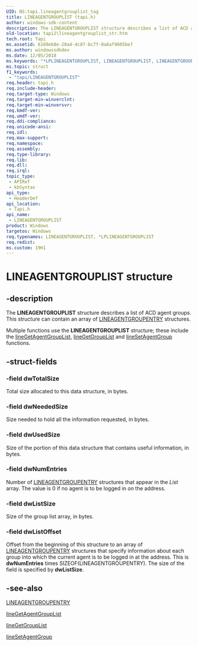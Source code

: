 ```yaml
---
UID: NS:tapi.lineagentgrouplist_tag
title: LINEAGENTGROUPLIST (tapi.h)
author: windows-sdk-content
description: The LINEAGENTGROUPLIST structure describes a list of ACD agent groups. This structure can contain an array of LINEAGENTGROUPENTRY structures.
old-location: tapi2\lineagentgrouplist_str.htm
tech.root: Tapi
ms.assetid: 6189eb8e-20a4-4c87-bc7f-0a6af9605be7
ms.author: windowssdkdev
ms.date: 12/05/2018
ms.keywords: "*LPLINEAGENTGROUPLIST, LINEAGENTGROUPLIST, LINEAGENTGROUPLIST structure [TAPI 2.2], LPLINEAGENTGROUPLIST, LPLINEAGENTGROUPLIST structure pointer [TAPI 2.2], _tapi2_lineagentgrouplist_str, tapi/LINEAGENTGROUPLIST, tapi/LPLINEAGENTGROUPLIST, tapi2.lineagentgrouplist_str"
ms.topic: struct
f1_keywords: 
 - "tapi/LINEAGENTGROUPLIST"
req.header: tapi.h
req.include-header: 
req.target-type: Windows
req.target-min-winverclnt: 
req.target-min-winversvr: 
req.kmdf-ver: 
req.umdf-ver: 
req.ddi-compliance: 
req.unicode-ansi: 
req.idl: 
req.max-support: 
req.namespace: 
req.assembly: 
req.type-library: 
req.lib: 
req.dll: 
req.irql: 
topic_type:
 - APIRef
 - kbSyntax
api_type:
 - HeaderDef
api_location:
 - Tapi.h
api_name:
 - LINEAGENTGROUPLIST
product: Windows
targetos: Windows
req.typenames: LINEAGENTGROUPLIST, *LPLINEAGENTGROUPLIST
req.redist: 
ms.custom: 19H1
---
```


# LINEAGENTGROUPLIST structure


## -description


The 
<b>LINEAGENTGROUPLIST</b> structure describes a list of ACD agent groups. This structure can contain an array of 
<a href="https://docs.microsoft.com/windows/desktop/api/tapi/ns-tapi-lineagentgroupentry_tag">LINEAGENTGROUPENTRY</a> structures.

Multiple functions use the 
<b>LINEAGENTGROUPLIST</b> structure; these include the 
<a href="https://docs.microsoft.com/windows/desktop/api/tapi/nf-tapi-linegetagentgrouplista">lineGetAgentGroupList</a>, 
<a href="https://docs.microsoft.com/windows/desktop/api/tapi/nf-tapi-linegetgrouplista">lineGetGroupList</a> and 
<a href="https://docs.microsoft.com/windows/desktop/api/tapi/nf-tapi-linesetagentgroup">lineSetAgentGroup</a> functions.


## -struct-fields




### -field dwTotalSize

Total size allocated to this data structure, in bytes.


### -field dwNeededSize

Size needed to hold all the information requested, in bytes.


### -field dwUsedSize

Size of the portion of this data structure that contains useful information, in bytes.


### -field dwNumEntries

Number of 
<a href="https://docs.microsoft.com/windows/desktop/api/tapi/ns-tapi-lineagentgroupentry_tag">LINEAGENTGROUPENTRY</a> structures that appear in the <i>List</i> array. The value is 0 if no agent is to be logged in on the address.


### -field dwListSize

Size of the group list array, in bytes.


### -field dwListOffset

Offset from the beginning of this structure to an array of 
<a href="https://docs.microsoft.com/windows/desktop/api/tapi/ns-tapi-lineagentgroupentry_tag">LINEAGENTGROUPENTRY</a> structures that specify information about each group into which the current agent is to be logged in at the address. This is <b>dwNumEntries</b> times SIZEOF(LINEAGENTGROUPENTRY). The size of the field is specified by <b>dwListSize</b>.


## -see-also




<a href="https://docs.microsoft.com/windows/desktop/api/tapi/ns-tapi-lineagentgroupentry_tag">LINEAGENTGROUPENTRY</a>



<a href="https://docs.microsoft.com/windows/desktop/api/tapi/nf-tapi-linegetagentgrouplista">lineGetAgentGroupList</a>



<a href="https://docs.microsoft.com/windows/desktop/api/tapi/nf-tapi-linegetgrouplista">lineGetGroupList</a>



<a href="https://docs.microsoft.com/windows/desktop/api/tapi/nf-tapi-linesetagentgroup">lineSetAgentGroup</a>
 

 

